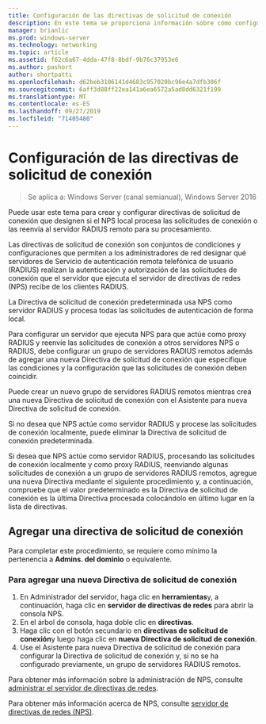 ```yaml
---
title: Configuración de las directivas de solicitud de conexión
description: En este tema se proporciona información sobre cómo configurar directivas de solicitud de conexión en el servidor de directivas de redes en Windows Server 2016.
manager: brianlic
ms.prod: windows-server
ms.technology: networking
ms.topic: article
ms.assetid: f62c6a67-4dda-47f8-8bdf-9b76c37953e6
ms.author: pashort
author: shortpatti
ms.openlocfilehash: d62beb3106141d4683c957020bc96e4a7dfb306f
ms.sourcegitcommit: 6aff3d88ff22ea141a6ea6572a5ad8dd6321f199
ms.translationtype: MT
ms.contentlocale: es-ES
ms.lasthandoff: 09/27/2019
ms.locfileid: "71405480"
---
```

# <a name="configure-connection-request-policies"></a>Configuración de las directivas de solicitud de conexión

>Se aplica a: Windows Server (canal semianual), Windows Server 2016

Puede usar este tema para crear y configurar directivas de solicitud de conexión que designen si el NPS local procesa las solicitudes de conexión o las reenvía al servidor RADIUS remoto para su procesamiento.

Las directivas de solicitud de conexión son conjuntos de condiciones y configuraciones que permiten a los administradores de red designar qué servidores de Servicio de autenticación remota telefónica de usuario (RADIUS) realizan la autenticación y autorización de las solicitudes de conexión que el servidor que ejecuta el servidor de directivas de redes \(NPS\) recibe de los clientes RADIUS.

La Directiva de solicitud de conexión predeterminada usa NPS como servidor RADIUS y procesa todas las solicitudes de autenticación de forma local.

Para configurar un servidor que ejecuta NPS para que actúe como proxy RADIUS y reenvíe las solicitudes de conexión a otros servidores NPS o RADIUS, debe configurar un grupo de servidores RADIUS remotos además de agregar una nueva Directiva de solicitud de conexión que especifique las condiciones y la configuración que las solicitudes de conexión deben coincidir.

Puede crear un nuevo grupo de servidores RADIUS remotos mientras crea una nueva Directiva de solicitud de conexión con el Asistente para nueva Directiva de solicitud de conexión.

Si no desea que NPS actúe como servidor RADIUS y procese las solicitudes de conexión localmente, puede eliminar la Directiva de solicitud de conexión predeterminada.

Si desea que NPS actúe como servidor RADIUS, procesando las solicitudes de conexión localmente y como proxy RADIUS, reenviando algunas solicitudes de conexión a un grupo de servidores RADIUS remotos, agregue una nueva Directiva mediante el siguiente procedimiento y, a continuación, compruebe que el valor predeterminado es la Directiva de solicitud de conexión es la última Directiva procesada colocándolo en último lugar en la lista de directivas.

## <a name="add-a-connection-request-policy"></a>Agregar una directiva de solicitud de conexión

Para completar este procedimiento, se requiere como mínimo la pertenencia a **Admins. del dominio** o equivalente.

### <a name="to-add-a-new-connection-request-policy"></a>Para agregar una nueva Directiva de solicitud de conexión 

1. En Administrador del servidor, haga clic en **herramientas**y, a continuación, haga clic en **servidor de directivas de redes** para abrir la consola NPS. 
2. En el árbol de consola, haga doble clic en **directivas**.
3. Haga clic con el botón secundario en **directivas de solicitud de conexión**y luego haga clic en **nueva Directiva de solicitud de conexión**.
4. Use el Asistente para nueva Directiva de solicitud de conexión para configurar la Directiva de solicitud de conexión y, si no se ha configurado previamente, un grupo de servidores RADIUS remotos.


Para obtener más información sobre la administración de NPS, consulte [administrar el servidor de directivas de redes](nps-manage-top.md).

Para obtener más información acerca de NPS, consulte [servidor de directivas de redes (NPS)](nps-top.md).

